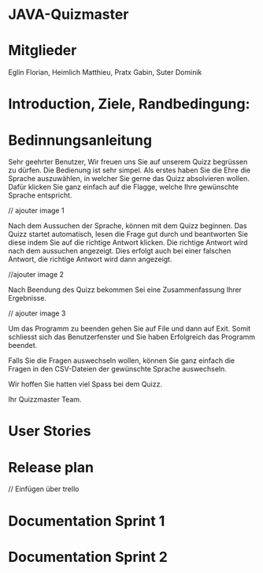 # JAVA-Quizmaster



# Mitglieder

Eglin Florian, Heimlich Matthieu, Pratx Gabin, Suter Dominik


# Introduction, Ziele, Randbedingung:







# Bedinnungsanleitung

Sehr geehrter Benutzer,
Wir freuen uns Sie auf unserem Quizz begrüssen zu dürfen.  Die Bedienung ist sehr simpel. 
Als erstes haben Sie die Ehre die Sprache auszuwählen, in welcher Sie gerne das Quizz absolvieren wollen. Dafür klicken Sie ganz einfach auf die Flagge, welche Ihre gewünschte Sprache entspricht.

[Bild 1]: https://github.com/eglinflo/javaproject/blob/master/Bild1.PNG

// ajouter image 1


Nach dem Aussuchen der Sprache, können mit dem Quizz beginnen. Das Quizz startet automatisch, lesen die Frage gut durch und beantworten Sie diese indem Sie auf die richtige Antwort klicken. Die richtige Antwort wird nach dem aussuchen angezeigt.  Dies erfolgt auch bei einer falschen Antwort, die richtige Antwort wird dann angezeigt.

//ajouter image 2

Nach Beendung des Quizz bekommen Sei eine Zusammenfassung Ihrer Ergebnisse.

// ajouter image 3

Um das Programm zu beenden gehen Sie auf File und dann auf Exit. Somit schliesst sich das Benutzerfenster und Sie haben Erfolgreich das Programm beendet.

Falls Sie die Fragen auswechseln wollen, können Sie ganz einfach die Fragen in den CSV-Dateien  der gewünschte Sprache  auswechseln.

Wir hoffen Sie hatten viel Spass bei dem Quizz.

Ihr Quizzmaster Team.




# User Stories




# Release plan

// Einfügen über trello


# Documentation Sprint 1


# Documentation Sprint 2
